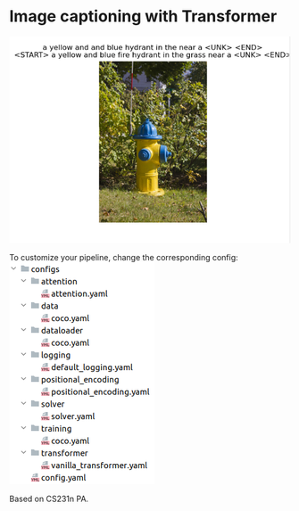 # Image captioning with Transformer


![sample](https://raw.githubusercontent.com/bsuleymanov/image-captioning/main/images/result.png?token=AR6OWDNVV5HMU5A252LXHOLBCKCOW "sample")

To customize your pipeline, change the corresponding config:
![configs](https://raw.githubusercontent.com/bsuleymanov/image-captioning/main/images/config.png?token=AR6OWDKWYKPQV7XXWU4VZG3BCKCKU "configs")



Based on CS231n PA.
